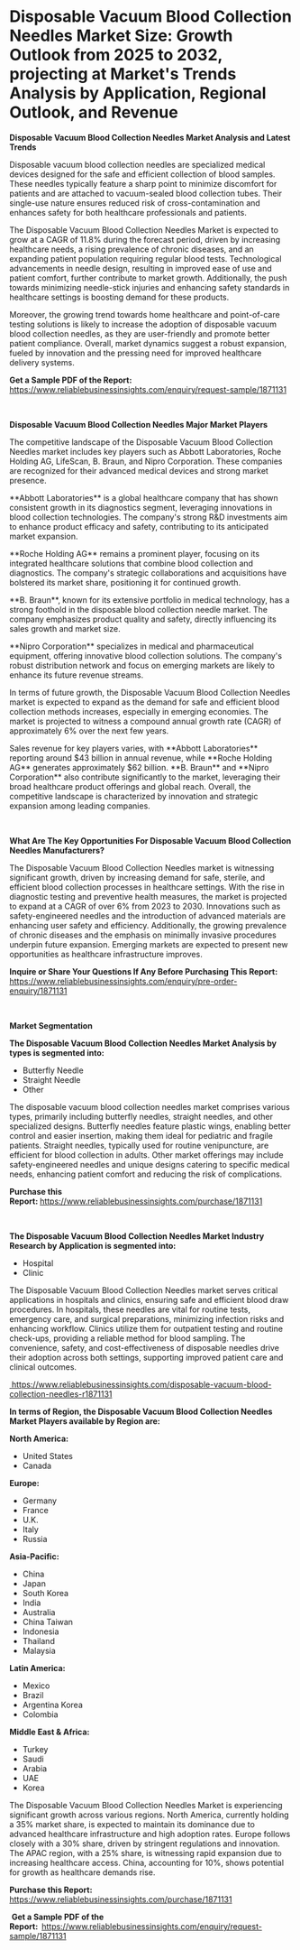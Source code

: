 <p><h1>Disposable Vacuum Blood Collection Needles Market Size: Growth Outlook from 2025 to 2032, projecting at Market's Trends Analysis by Application, Regional Outlook, and Revenue</h1></p><p><strong>Disposable Vacuum Blood Collection Needles Market Analysis and Latest Trends</strong></p>
<p><p>Disposable vacuum blood collection needles are specialized medical devices designed for the safe and efficient collection of blood samples. These needles typically feature a sharp point to minimize discomfort for patients and are attached to vacuum-sealed blood collection tubes. Their single-use nature ensures reduced risk of cross-contamination and enhances safety for both healthcare professionals and patients.</p><p>The Disposable Vacuum Blood Collection Needles Market is expected to grow at a CAGR of 11.8% during the forecast period, driven by increasing healthcare needs, a rising prevalence of chronic diseases, and an expanding patient population requiring regular blood tests. Technological advancements in needle design, resulting in improved ease of use and patient comfort, further contribute to market growth. Additionally, the push towards minimizing needle-stick injuries and enhancing safety standards in healthcare settings is boosting demand for these products.</p><p>Moreover, the growing trend towards home healthcare and point-of-care testing solutions is likely to increase the adoption of disposable vacuum blood collection needles, as they are user-friendly and promote better patient compliance. Overall, market dynamics suggest a robust expansion, fueled by innovation and the pressing need for improved healthcare delivery systems.</p></p>
<p><strong>Get a Sample PDF of the Report:&nbsp;</strong> <a href="https://www.reliablebusinessinsights.com/enquiry/request-sample/1871131?utm_campaign=2723&utm_medium=2&utm_source=Github&utm_content=ia&utm_term=14042025&utm_id=disposable-vacuum-blood-collection-needles">https://www.reliablebusinessinsights.com/enquiry/request-sample/1871131</a></p>
<p>&nbsp;</p>
<p><strong>Disposable Vacuum Blood Collection Needles Major Market Players</strong></p>
<p><p>The competitive landscape of the Disposable Vacuum Blood Collection Needles market includes key players such as Abbott Laboratories, Roche Holding AG, LifeScan, B. Braun, and Nipro Corporation. These companies are recognized for their advanced medical devices and strong market presence.</p><p>**Abbott Laboratories** is a global healthcare company that has shown consistent growth in its diagnostics segment, leveraging innovations in blood collection technologies. The company's strong R&D investments aim to enhance product efficacy and safety, contributing to its anticipated market expansion.</p><p>**Roche Holding AG** remains a prominent player, focusing on its integrated healthcare solutions that combine blood collection and diagnostics. The company's strategic collaborations and acquisitions have bolstered its market share, positioning it for continued growth.</p><p>**B. Braun**, known for its extensive portfolio in medical technology, has a strong foothold in the disposable blood collection needle market. The company emphasizes product quality and safety, directly influencing its sales growth and market size.</p><p>**Nipro Corporation** specializes in medical and pharmaceutical equipment, offering innovative blood collection solutions. The company's robust distribution network and focus on emerging markets are likely to enhance its future revenue streams.</p><p>In terms of future growth, the Disposable Vacuum Blood Collection Needles market is expected to expand as the demand for safe and efficient blood collection methods increases, especially in emerging economies. The market is projected to witness a compound annual growth rate (CAGR) of approximately 6% over the next few years.</p><p>Sales revenue for key players varies, with **Abbott Laboratories** reporting around $43 billion in annual revenue, while **Roche Holding AG** generates approximately $62 billion. **B. Braun** and **Nipro Corporation** also contribute significantly to the market, leveraging their broad healthcare product offerings and global reach. Overall, the competitive landscape is characterized by innovation and strategic expansion among leading companies.</p></p>
<p>&nbsp;</p>
<p><strong>What Are The Key Opportunities For Disposable Vacuum Blood Collection Needles Manufacturers?</strong></p>
<p><p>The Disposable Vacuum Blood Collection Needles market is witnessing significant growth, driven by increasing demand for safe, sterile, and efficient blood collection processes in healthcare settings. With the rise in diagnostic testing and preventive health measures, the market is projected to expand at a CAGR of over 6% from 2023 to 2030. Innovations such as safety-engineered needles and the introduction of advanced materials are enhancing user safety and efficiency. Additionally, the growing prevalence of chronic diseases and the emphasis on minimally invasive procedures underpin future expansion. Emerging markets are expected to present new opportunities as healthcare infrastructure improves.</p></p>
<p><strong>Inquire or Share Your Questions If Any Before Purchasing This Report:</strong> <a href="https://www.reliablebusinessinsights.com/enquiry/pre-order-enquiry/1871131?utm_campaign=2723&utm_medium=2&utm_source=Github&utm_content=ia&utm_term=14042025&utm_id=disposable-vacuum-blood-collection-needles">https://www.reliablebusinessinsights.com/enquiry/pre-order-enquiry/1871131</a></p>
<p>&nbsp;</p>
<p><strong>Market Segmentation</strong></p>
<p><strong>The Disposable Vacuum Blood Collection Needles Market Analysis by types is segmented into:</strong></p>
<p><ul><li>Butterfly Needle</li><li>Straight Needle</li><li>Other</li></ul></p>
<p><p>The disposable vacuum blood collection needles market comprises various types, primarily including butterfly needles, straight needles, and other specialized designs. Butterfly needles feature plastic wings, enabling better control and easier insertion, making them ideal for pediatric and fragile patients. Straight needles, typically used for routine venipuncture, are efficient for blood collection in adults. Other market offerings may include safety-engineered needles and unique designs catering to specific medical needs, enhancing patient comfort and reducing the risk of complications.</p></p>
<p><strong>Purchase this Report:&nbsp;</strong><a href="https://www.reliablebusinessinsights.com/purchase/1871131?utm_campaign=2723&utm_medium=2&utm_source=Github&utm_content=ia&utm_term=14042025&utm_id=disposable-vacuum-blood-collection-needles">https://www.reliablebusinessinsights.com/purchase/1871131</a></p>
<p>&nbsp;</p>
<p><strong>The Disposable Vacuum Blood Collection Needles Market Industry Research by Application is segmented into:</strong></p>
<p><ul><li>Hospital</li><li>Clinic</li></ul></p>
<p><p>The Disposable Vacuum Blood Collection Needles market serves critical applications in hospitals and clinics, ensuring safe and efficient blood draw procedures. In hospitals, these needles are vital for routine tests, emergency care, and surgical preparations, minimizing infection risks and enhancing workflow. Clinics utilize them for outpatient testing and routine check-ups, providing a reliable method for blood sampling. The convenience, safety, and cost-effectiveness of disposable needles drive their adoption across both settings, supporting improved patient care and clinical outcomes.</p></p>
<p><a href="https://www.reliablebusinessinsights.com/disposable-vacuum-blood-collection-needles-r1871131?utm_campaign=2723&utm_medium=2&utm_source=Github&utm_content=ia&utm_term=14042025&utm_id=disposable-vacuum-blood-collection-needles">&nbsp;https://www.reliablebusinessinsights.com/disposable-vacuum-blood-collection-needles-r1871131</a></p>
<p><strong>In terms of Region, the Disposable Vacuum Blood Collection Needles Market Players available by Region are:</strong></p>
<p>
    <p> <strong> North America: </strong>
        <ul>
            <li>United States</li>
            <li>Canada</li>
        </ul>
        </p> 
    <p> <strong> Europe: </strong>
        <ul>
            <li>Germany</li>
            <li>France</li>
            <li>U.K.</li>
            <li>Italy</li>
            <li>Russia</li>
        </ul>
        </p> 
    <p> <strong> Asia-Pacific: </strong>
        <ul>
            <li>China</li>
            <li>Japan</li>
            <li>South Korea</li>
            <li>India</li>
            <li>Australia</li>
            <li>China Taiwan</li>
            <li>Indonesia</li>
            <li>Thailand</li>
            <li>Malaysia</li>
        </ul>
        </p> 
    <p> <strong> Latin America: </strong>
        <ul>
            <li>Mexico</li>
            <li>Brazil</li>
            <li>Argentina Korea</li>
            <li>Colombia</li>
        </ul>
        </p> 
    <p> <strong> Middle East & Africa: </strong>
        <ul>
            <li>Turkey</li>
            <li>Saudi</li>
            <li>Arabia</li>
            <li>UAE</li>
            <li>Korea</li>
        </ul>
    </p>
    </p>
<p><p>The Disposable Vacuum Blood Collection Needles Market is experiencing significant growth across various regions. North America, currently holding a 35% market share, is expected to maintain its dominance due to advanced healthcare infrastructure and high adoption rates. Europe follows closely with a 30% share, driven by stringent regulations and innovation. The APAC region, with a 25% share, is witnessing rapid expansion due to increasing healthcare access. China, accounting for 10%, shows potential for growth as healthcare demands rise.</p></p>
<p><strong>Purchase this Report: </strong><a href="https://www.reliablebusinessinsights.com/purchase/1871131?utm_campaign=2723&utm_medium=2&utm_source=Github&utm_content=ia&utm_term=14042025&utm_id=disposable-vacuum-blood-collection-needles">https://www.reliablebusinessinsights.com/purchase/1871131</a></p>
<p>&nbsp;<strong>Get a Sample PDF of the Report:&nbsp;&nbsp;</strong><a href="https://www.reliablebusinessinsights.com/enquiry/request-sample/1871131?utm_campaign=2723&utm_medium=2&utm_source=Github&utm_content=ia&utm_term=14042025&utm_id=disposable-vacuum-blood-collection-needles">https://www.reliablebusinessinsights.com/enquiry/request-sample/1871131</a></p>
<p><strong></strong></p>
<p><p></p><p></p><p></p></p>